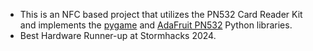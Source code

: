- This is an NFC based project that utilizes the PN532 Card Reader Kit and implements the [pygame](https://www.pygame.org/) and [AdaFruit PN532](https://github.com/adafruit/Adafruit-PN532) Python libraries.
- Best Hardware Runner-up at Stormhacks 2024.
